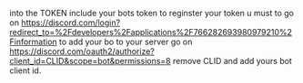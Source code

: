 into the TOKEN include your bots token 
to reginster your token u must to go on https://discord.com/login?redirect_to=%2Fdevelopers%2Fapplications%2F766282693980979210%2Finformation
to add your bo to your server go on https://discord.com/oauth2/authorize?client_id=CLID&scope=bot&permissions=8 remove CLID and add yours bot client id.
